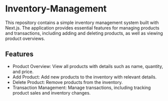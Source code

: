 # Inventory-Management
This repository contains a simple inventory management system built with Next.js. The application provides essential features for managing products and transactions, including adding and deleting products, as well as viewing product overviews.

## Features
-  Product Overview: View all products with details such as name, quantity, and price.
-  Add Product: Add new products to the inventory with relevant details.
-  Delete Product: Remove products from the inventory.
-  Transaction Management: Manage transactions, including tracking product sales and inventory changes.
